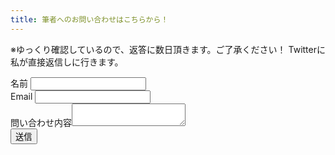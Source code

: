 ```yaml
---
title: 筆者へのお問い合わせはこちらから！
---
```

※ゆっくり確認しているので、返答に数日頂きます。ご了承ください！
Twitterに私が直接返信しに行きます。
<form name="contact" netlify>
    <div><label class="contact_label" for="name">名前</label> <input type="text" name="name" id="name"/></div>
    <div id="email_area"><label class="contact_label" for="email">Email </label><input type="email" name="email" id="email"/></div>
    <div id="message_area"><label class="contact_label" for="message">問い合わせ内容</label><textarea name="message" id="message"></textarea></div>
    <button type="submit" class="btn-square">送信</button>
</form>
